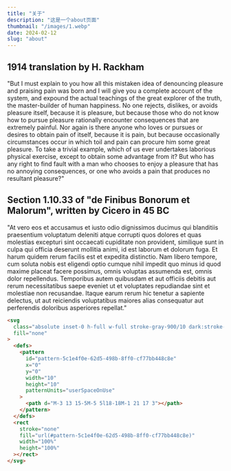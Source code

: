 ```yaml
---
title: "关于"
description: "这是一个about页面"
thumbnail: "/images/1.webp"
date: 2024-02-12
slug: "about"
---
```


## 1914 translation by H. Rackham

"But I must explain to you how all this mistaken idea of denouncing pleasure and praising pain was born and I will give you a complete account of the system, and expound the actual teachings of the great explorer of the truth, the master-builder of human happiness. No one rejects, dislikes, or avoids pleasure itself, because it is pleasure, but because those who do not know how to pursue pleasure rationally encounter consequences that are extremely painful. Nor again is there anyone who loves or pursues or desires to obtain pain of itself, because it is pain, but because occasionally circumstances occur in which toil and pain can procure him some great pleasure. To take a trivial example, which of us ever undertakes laborious physical exercise, except to obtain some advantage from it? But who has any right to find fault with a man who chooses to enjoy a pleasure that has no annoying consequences, or one who avoids a pain that produces no resultant pleasure?"

## Section 1.10.33 of "de Finibus Bonorum et Malorum", written by Cicero in 45 BC

"At vero eos et accusamus et iusto odio dignissimos ducimus qui blanditiis praesentium voluptatum deleniti atque corrupti quos dolores et quas molestias excepturi sint occaecati cupiditate non provident, similique sunt in culpa qui officia deserunt mollitia animi, id est laborum et dolorum fuga. Et harum quidem rerum facilis est et expedita distinctio. Nam libero tempore, cum soluta nobis est eligendi optio cumque nihil impedit quo minus id quod maxime placeat facere possimus, omnis voluptas assumenda est, omnis dolor repellendus. Temporibus autem quibusdam et aut officiis debitis aut rerum necessitatibus saepe eveniet ut et voluptates repudiandae sint et molestiae non recusandae. Itaque earum rerum hic tenetur a sapiente delectus, ut aut reiciendis voluptatibus maiores alias consequatur aut perferendis doloribus asperiores repellat."

```html
<svg
  class="absolute inset-0 h-full w-full stroke-gray-900/10 dark:stroke-white/10"
  fill="none"
>
  <defs>
    <pattern
      id="pattern-5c1e4f0e-62d5-498b-8ff0-cf77bb448c8e"
      x="0"
      y="0"
      width="10"
      height="10"
      patternUnits="userSpaceOnUse"
    >
      <path d="M-3 13 15-5M-5 5l18-18M-1 21 17 3"></path>
    </pattern>
  </defs>
  <rect
    stroke="none"
    fill="url(#pattern-5c1e4f0e-62d5-498b-8ff0-cf77bb448c8e)"
    width="100%"
    height="100%"
  ></rect>
</svg>
```
